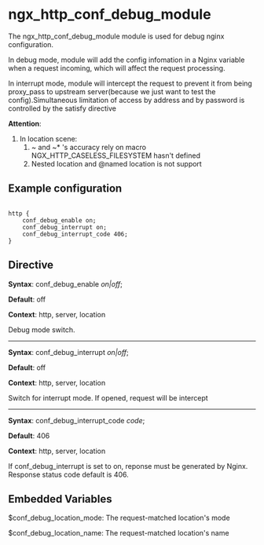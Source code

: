 # ngx_http_conf_debug_module

The ngx_http_conf_debug_module module is used for debug nginx configuration.

In debug mode, module will add the config infomation in a Nginx variable when
a request incoming, which will affect the request processing.

In interrupt mode, module will intercept the request to prevent it from being
proxy_pass to upstream server(because we just want to test the config).Simultaneous limitation of access by address and by password is controlled by the satisfy directive

**Attention**:
1. In location scene:
   1. ~ and ~* 's accuracy rely on macro NGX_HTTP_CASELESS_FILESYSTEM hasn't defined
   2. Nested location and @named location is not support

## Example configuration

```

http {
    conf_debug_enable on;
    conf_debug_interrupt on;
    conf_debug_interrupt_code 406;
}

```

## Directive

**Syntax**: conf_debug_enable *on|off*;

**Default**: off

**Context**: http, server, location

Debug mode switch.

---

**Syntax**: conf_debug_interrupt *on|off*;

**Default**: off

**Context**: http, server, location

Switch for interrupt mode. If opened, request will be intercept

---

**Syntax**: conf_debug_interrupt_code *code*;

**Default**: 406

**Context**: http, server, location

If conf_debug_interrupt is set to on, reponse must be generated by Nginx. Response
status code default is 406.

## Embedded Variables

$conf_debug_location_mode: The request-matched location's mode

$conf_debug_location_name: The request-matched location's name
